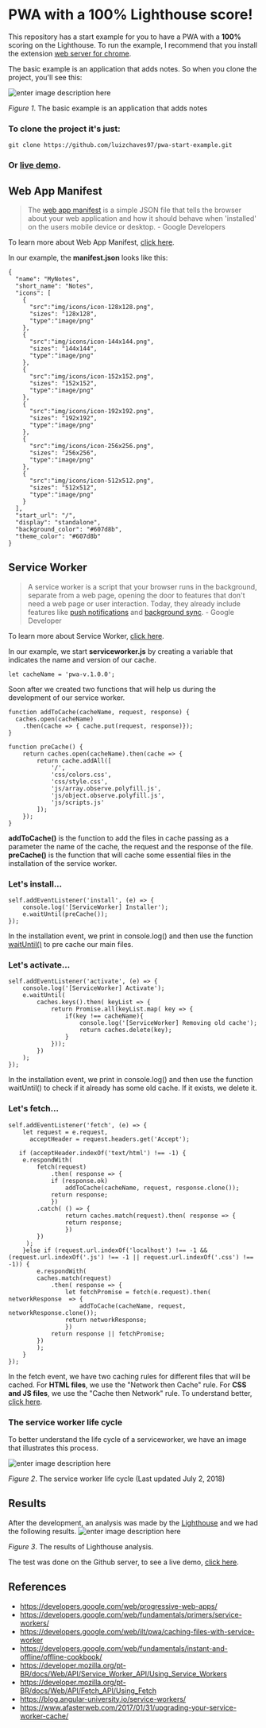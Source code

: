 # PWA with a 100% Lighthouse score!

This repository has a start example for you to have a PWA with a **100%** scoring on the Lighthouse.  To run the example, I recommend that you install the extension [web server for chrome](https://chrome.google.com/webstore/detail/web-server-for-chrome/ofhbbkphhbklhfoeikjpcbhemlocgigb).

The basic example is an application that adds notes. So when you clone the project, you'll see this:

![enter image description here](https://lh3.googleusercontent.com/VBfIYvlVGnmz74USu_XU7Xh-iAIcrf9HEBpqIZGi4YvTti_Yxq851tD-Z1_O2A5GzkFj96MLgeXf)

*Figure 1*. The basic example is an application that adds notes 

### To clone the project it's just:

    git clone https://github.com/luizchaves97/pwa-start-example.git

### Or [live demo](https://luizchaves97.github.io/pwa-start-example/).

## Web App Manifest

> The [web app manifest](https://developer.mozilla.org/en-US/docs/Web/Manifest) is a simple JSON file that tells the browser about your web application and how it should behave when 'installed' on the users mobile device or desktop. - Google Developers

To learn more about Web App Manifest, [click here](https://developers.google.com/web/fundamentals/web-app-manifest/?hl=en).

In our example, the **manifest.json** looks like this:

    {
	  "name": "MyNotes",
	  "short_name": "Notes",
	  "icons": [
	    {
	      "src":"img/icons/icon-128x128.png",
	      "sizes": "128x128",
	      "type":"image/png"
	    },
	    {
	      "src":"img/icons/icon-144x144.png",
	      "sizes": "144x144",
	      "type":"image/png"
	    },
	    {
	      "src":"img/icons/icon-152x152.png",
	      "sizes": "152x152",
	      "type":"image/png"
	    },
	    {
	      "src":"img/icons/icon-192x192.png",
	      "sizes": "192x192",
	      "type":"image/png"
	    },
	    {
	      "src":"img/icons/icon-256x256.png",
	      "sizes": "256x256",
	      "type":"image/png"
	    },
	    {
	      "src":"img/icons/icon-512x512.png",
	      "sizes": "512x512",
	      "type":"image/png"
	    }
	  ],
	  "start_url": "/",
	  "display": "standalone",
	  "background_color": "#607d8b",
	  "theme_color": "#607d8b"
	}

## Service Worker

> A service worker is a script that your browser runs in the background, separate from a web page, opening the door to features that don't need a web page or user interaction. Today, they already include features like [push notifications](https://developers.google.com/web/updates/2015/03/push-notifications-on-the-open-web) and [background sync](https://developers.google.com/web/updates/2015/12/background-sync). - Google Developer

To learn more about Service Worker, [click here](https://developers.google.com/web/fundamentals/primers/service-workers/). 

In our example, we start **serviceworker.js** by creating a variable that indicates the name and version of our cache.

    let cacheName = 'pwa-v.1.0.0';

Soon after we created two functions that will help us during the development of our service worker.

    function addToCache(cacheName, request, response) {
	  caches.open(cacheName)
	    .then(cache => { cache.put(request, response)});
	}

	function preCache() {
	    return caches.open(cacheName).then(cache => {
	        return cache.addAll([
	            '/',
	            'css/colors.css',
	            'css/style.css',
	            'js/array.observe.polyfill.js',
	            'js/object.observe.polyfill.js',
	            'js/scripts.js'
	        ]);
	    });
	}
**addToCache()** is the function to add the files in cache passing as a parameter the name of the cache, the request and the response of the file.
**preCache()** is the function that will cache some essential files in the installation of the service worker.

### Let's install...

    self.addEventListener('install', (e) => {
	    console.log('[ServiceWorker] Installer');
	    e.waitUntil(preCache());
	});
In the installation event, we print in console.log() and then use the function [waitUntil()](https://developer.mozilla.org/en-US/docs/Web/API/ExtendableEvent/waitUntil) to pre cache our main files.

### Let's activate...

    self.addEventListener('activate', (e) => {
	    console.log('[ServiceWorker] Activate');
	    e.waitUntil(
	        caches.keys().then( keyList => {
	            return Promise.all(keyList.map( key => {
	                if(key !== cacheName){
	                    console.log('[ServiceWorker] Removing old cache');
	                    return caches.delete(key);
	                }
	            }));
	        })
	    );
	});
In the installation event, we print in console.log() and then use the function waitUntil() to check if it already has some old cache. If it exists, we delete it.

### Let's fetch...

    self.addEventListener('fetch', (e) => {
		let request = e.request,
	      acceptHeader = request.headers.get('Accept');

	   if (acceptHeader.indexOf('text/html') !== -1) {
	   	e.respondWith(
	      	fetch(request)
	     		.then( response => {
	       		if (response.ok) 
	         		addToCache(cacheName, request, response.clone());
	       		return response;
	     		})
	   		.catch( () => {
	     			return caches.match(request).then( response => { 
	         		return response; 
	     			})
	   		})
	     );
	  	}else if (request.url.indexOf('localhost') !== -1 && (request.url.indexOf('.js') !== -1 || request.url.indexOf('.css') !== -1)) {
	    	e.respondWith(
	      	caches.match(request)
	     		.then( response => {
	     			let fetchPromise = fetch(e.request).then( networkResponse  => {
	     				addToCache(cacheName, request, networkResponse.clone());
		          	return networkResponse;
		        	})
	          	return response || fetchPromise;
	   		})
	    	);
	  	}
	});

In the fetch event, we have two caching rules for different files that will be cached. For **HTML files**, we use the "Network then Cache" rule. For **CSS and JS files**, we use the "Cache then Network" rule. To understand better, [click here](https://developers.google.com/web/fundamentals/instant-and-offline/offline-cookbook/).

### The service worker life cycle
To better understand the life cycle of a serviceworker, we have an image that illustrates this process.

![enter image description here](https://developers.google.com/web/fundamentals/primers/service-workers/images/sw-lifecycle.png)

*Figure 2*. The service worker life cycle (Last updated July 2, 2018)


## Results
After the development, an analysis was made by the [Lighthouse](https://chrome.google.com/webstore/detail/lighthouse/blipmdconlkpinefehnmjammfjpmpbjk) and we had the following results.
![enter image description here](https://lh3.googleusercontent.com/tqfrOwu4WB3_2v-Tx3KLV8k2NrdyPMUo7s0UPZcKniBs3R0QgPKPJLAE71ADG0ma45irGVUgZy6E)

*Figure 3*. The results of Lighthouse analysis.

The test was done on the Github server, to see a live demo, [click here](https://luizchaves97.github.io/pwa-start-example/).

## References

- https://developers.google.com/web/progressive-web-apps/
- https://developers.google.com/web/fundamentals/primers/service-workers/
- https://developers.google.com/web/ilt/pwa/caching-files-with-service-worker
- https://developers.google.com/web/fundamentals/instant-and-offline/offline-cookbook/
- https://developer.mozilla.org/pt-BR/docs/Web/API/Service_Worker_API/Using_Service_Workers
- https://developer.mozilla.org/pt-BR/docs/Web/API/Fetch_API/Using_Fetch
- https://blog.angular-university.io/service-workers/
- https://www.afasterweb.com/2017/01/31/upgrading-your-service-worker-cache/
